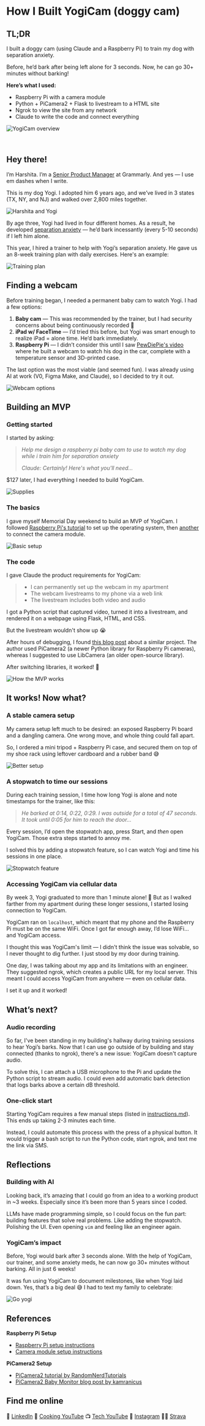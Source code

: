 # How I Built YogiCam (doggy cam)

## TL;DR

I built a doggy cam (using Claude and a Raspberry Pi) to train my dog with separation anxiety.

Before, he’d bark after being left alone for 3 seconds. Now, he can go 30+ minutes without barking!

**Here’s what I used:**

- Raspberry Pi with a camera module
- Python + PiCamera2 + Flask to livestream to a HTML site
- Ngrok to view the site from any network
- Claude to write the code and connect everything

![YogiCam overview](img/tldr.png)

<br>

## Hey there!

I’m Harshita. I’m a [Senior Product Manager](https://www.linkedin.com/in/hyerramreddy/) at Grammarly. And yes — I use em dashes when I write.

This is my dog Yogi. I adopted him 6 years ago, and we’ve lived in 3 states (TX, NY, and NJ) and walked over 2,800 miles together.

![Harshita and Yogi](img/hello.png)

By age three, Yogi had lived in four different homes. As a result, he developed [separation anxiety](https://en.wikipedia.org/wiki/Separation_anxiety_in_dogs) — he’d bark incessantly (every 5-10 seconds) if I left him alone.

This year, I hired a trainer to help with Yogi’s separation anxiety. He gave us an 8-week training plan with daily exercises. Here's an example:

![Training plan](img/training_plan.png)

## Finding a webcam

Before training began, I needed a permanent baby cam to watch Yogi. I had a few options:

1. **Baby cam** — This was recommended by the trainer, but I had security concerns about being continuously recorded 👀
2. **iPad w/ FaceTime** — I’d tried this before, but Yogi was smart enough to realize iPad = alone time. He’d bark immediately.
3. **Raspberry Pi** — I didn’t consider this until I saw [PewDiePie's video](https://www.youtube.com/watch?v=pgeTa1PV_40) where he built a webcam to watch his dog in the car, complete with a temperature sensor and 3D-printed case.

The last option was the most viable (and seemed fun). I was already using AI at work (V0, Figma Make, and Claude), so I decided to try it out.

![Webcam options](img/finding_a_webcam.png)

## Building an MVP

### Getting started

I started by asking:

> *Help me design a raspberry pi baby cam to use to watch my dog while i train him for separation anxiety*
>
> *Claude: Certainly! Here's what you'll need…*

$127 later, I had everything I needed to build YogiCam.

![Supplies](img/getting_started.png)

### The basics

I gave myself Memorial Day weekend to build an MVP of YogiCam. I followed [Raspberry Pi's tutorial](https://www.raspberrypi.com/documentation/computers/getting-started.html) to set up the operating system, then [another](https://projects.raspberrypi.org/en/projects/getting-started-with-picamera) to connect the camera module.

![Basic setup](img/the_basics.png)

### The code

I gave Claude the product requirements for YogiCam:

> - I can permanently set up the webcam in my apartment
> - The webcam livestreams to my phone via a web link
> - The livestream includes both video and audio

I got a Python script that captured video, turned it into a livestream, and rendered it on a webpage using Flask, HTML, and CSS.

But the livestream wouldn't show up 😭

After hours of debugging, I found [this blog post](https://kamranicus.com/building-a-raspberry-pi-3-baby-monitor/) about a similar project. The author used PiCamera2 (a newer Python library for Raspberry Pi cameras), whereas I suggested to use LibCamera (an older open-source library).

After switching libraries, it worked! 🎉

![How the MVP works](img/the_code.png)

## It works! Now what?

### A stable camera setup

My camera setup left much to be desired: an exposed Raspberry Pi board and a dangling camera. One wrong move, and whole thing could fall apart.

So, I ordered a mini tripod + Raspberry Pi case, and secured them on top of my shoe rack using leftover cardboard and a rubber band 😅 

![Better setup](img/setup.png)

### A stopwatch to time our sessions

During each training session, I time how long Yogi is alone and note timestamps for the trainer, like this:

> *He barked at 0:14, 0:22, 0:29. I was outside for a total of 47 seconds. It took until 0:05 for him to reach the door…*
> 

Every session, I’d open the stopwatch app, press Start, and *then* open YogiCam. Those extra steps started to annoy me.

I solved this by adding a stopwatch feature, so I can watch Yogi and time his sessions in one place.

![Stopwatch feature](img/stopwatch.png)

### Accessing YogiCam via cellular data

By week 3, Yogi graduated to more than 1 minute alone! 👏 But as I walked farther from my apartment during these longer sessions, I started losing connection to YogiCam.

YogiCam ran on `localhost`, which meant that my phone and the Raspberry Pi must be on the same WiFi. Once I got far enough away, I’d lose WiFi… and YogiCam access.

I thought this was YogiCam's limit — I didn't think the issue was solvable, so I never thought to dig further. I just stood by my door during training.

One day, I was talking about my app and its limitations with an engineer. They suggested ngrok, which creates a public URL for my local server. This meant I could access YogiCam from anywhere — even on cellular data.

I set it up and it worked!

## What’s next?

### Audio recording

So far, I've been standing in my building's hallway during training sessions to hear Yogi’s barks. Now that I can use go outside of by building and stay connected (thanks to ngrok), there's a new issue: YogiCam doesn't capture audio.

To solve this, I can attach a USB microphone to the Pi and update the Python script to stream audio. I could even add automatic bark detection that logs barks above a certain dB threshold.

### One-click start

Starting YogiCam requires a few manual steps (listed in [instructions.md](instructions.md)). This ends up taking 2-3 minutes each time.

Instead, I could automate this process with the press of a physical button. It would trigger a bash script to run the Python code, start ngrok, and text me the link via SMS.

## Reflections

### Building with AI

Looking back, it’s amazing that I could go from an idea to a working product in ~3 weeks. Especially since it’s been more than 5 years since I coded.

LLMs have made programming simple, so I could focus on the fun part: building features that solve real problems. Like adding the stopwatch. Polishing the UI. Even opening `vim` and feeling like an engineer again.

### **YogiCam’s impact**

Before, Yogi would bark after 3 seconds alone. With the help of YogiCam, our trainer, and some anxiety meds, he can now go 30+ minutes without barking. All in just 6 weeks!

It was fun using YogiCam to document milestones, like when Yogi laid down. Yes, that’s a big deal 😅 I had to text my family to celebrate:

![Go yogi](img/yogi_yay.png)

## References

**Raspberry Pi Setup**

- [Raspberry Pi setup instructions](https://www.raspberrypi.com/documentation/computers/getting-started.html)
- [Camera module setup instructions](https://projects.raspberrypi.org/en/projects/getting-started-with-picamera)

**PiCamera2 Setup**

- [PiCamera2 tutorial by RandomNerdTutorials](https://randomnerdtutorials.com/raspberry-pi-mjpeg-streaming-web-server-picamera2/)
- [PiCamera2 Baby Monitor blog post by kamranicus](https://kamranicus.com/building-a-raspberry-pi-3-baby-monitor/)


## Find me online

💼 [LinkedIn](https://www.linkedin.com/in/hyerramreddy/)
🍳 [Cooking YouTube](https://www.youtube.com/@souschefharshibar)
📺 [Tech YouTube](https://www.youtube.com/c/harshibar)
📸 [Instagram](https://www.instagram.com/harshibar/)
🏃🏽 [Strava](https://strava.app.link/D8dWo5Yp5Tb)
